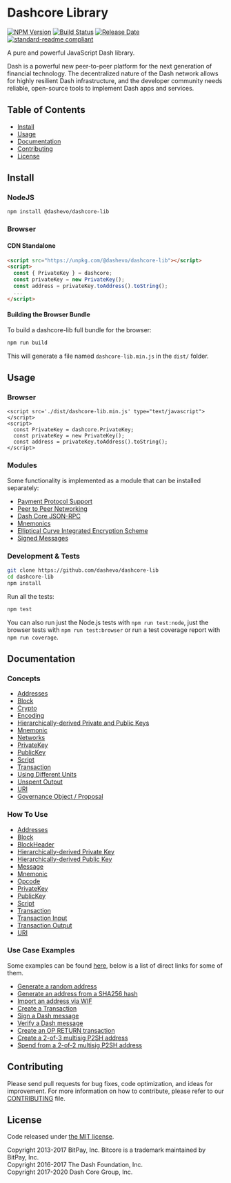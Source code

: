 # Dashcore Library

[![NPM Version](https://img.shields.io/npm/v/@dashevo/dashcore-lib)](https://www.npmjs.com/package/@dashevo/dashcore-lib)
[![Build Status](https://github.com/dashevo/dashcore-lib/actions/workflows/test_and_release.yml/badge.svg)](https://github.com/dashevo/dashcore-lib/actions/workflows/test_and_release.yml)
[![Release Date](https://img.shields.io/github/release-date/dashevo/dashcore-lib)](https://github.com/dashevo/dashcore-lib/releases/latest)
[![standard-readme compliant](https://img.shields.io/badge/readme%20style-standard-brightgreen)](https://github.com/RichardLitt/standard-readme)

A pure and powerful JavaScript Dash library.

Dash is a powerful new peer-to-peer platform for the next generation of financial technology. The decentralized nature of the Dash network allows for highly resilient Dash infrastructure, and the developer community needs reliable, open-source tools to implement Dash apps and services.

## Table of Contents

- [Install](#install)
- [Usage](#usage)
- [Documentation](#documentation)
- [Contributing](#contributing)
- [License](#license)

## Install

### NodeJS

```
npm install @dashevo/dashcore-lib
```

### Browser

#### CDN Standalone

```html
<script src="https://unpkg.com/@dashevo/dashcore-lib"></script>
<script>
  const { PrivateKey } = dashcore;
  const privateKey = new PrivateKey();
  const address = privateKey.toAddress().toString();
  ...
</script>
```

#### Building the Browser Bundle

To build a dashcore-lib full bundle for the browser:

```sh
npm run build
```

This will generate a file named `dashcore-lib.min.js` in the `dist/` folder.

## Usage

### Browser

```
<script src='./dist/dashcore-lib.min.js' type="text/javascript"></script>
<script>
  const PrivateKey = dashcore.PrivateKey;
  const privateKey = new PrivateKey();
  const address = privateKey.toAddress().toString();
</script>
```

### Modules

Some functionality is implemented as a module that can be installed separately:

- [Payment Protocol Support](https://github.com/dashevo/dashcore-payment-protocol)
- [Peer to Peer Networking](https://github.com/dashevo/dashcore-p2p)
- [Dash Core JSON-RPC](https://github.com/dashevo/dashd-rpc)
- [Mnemonics](https://github.com/dashevo/dashcore-mnemonic)
- [Elliptical Curve Integrated Encryption Scheme](https://github.com/dashevo/bitcore-ecies-dash)
- [Signed Messages](https://github.com/dashevo/bitcore-message-dash)

### Development & Tests

```sh
git clone https://github.com/dashevo/dashcore-lib
cd dashcore-lib
npm install
```

Run all the tests:

```sh
npm test
```

You can also run just the Node.js tests with `npm run test:node`, just the browser tests with `npm run test:browser` or run a test coverage report with `npm run coverage`.

## Documentation

### Concepts

- [Addresses](docs/core-concepts/address.md)
- [Block](docs/core-concepts/block.md)
- [Crypto](docs/core-concepts/crypto.md)
- [Encoding](docs/core-concepts/encoding.md)
- [Hierarchically-derived Private and Public Keys](docs/core-concepts/hierarchical.md)
- [Mnemonic](docs/core-concepts/mnemonic.md)
- [Networks](docs/core-concepts/networks.md)
- [PrivateKey](docs/core-concepts/privatekey.md)
- [PublicKey](docs/core-concepts/publickey.md)
- [Script](docs/core-concepts/script.md)
- [Transaction](docs/core-concepts/transaction.md)
- [Using Different Units](docs/core-concepts/unit.md)
- [Unspent Output](docs/core-concepts/unspentoutput.md)
- [URI](docs/core-concepts/uri.md)
- [Governance Object / Proposal](docs/core-concepts/govobject/govobject.md)

### How To Use

- [Addresses](docs/usage/address.md)
- [Block](docs/usage/block.md)
- [BlockHeader](docs/usage/blockheader.md)
- [Hierarchically-derived Private Key](docs/usage/hdprivatekey.md)
- [Hierarchically-derived Public Key](docs/usage/hdpublickey.md)
- [Message](docs/usage/message.md) 
- [Mnemonic](docs/usage/mnemonic.md)
- [Opcode](docs/usage/opcode.md)
- [PrivateKey](docs/usage/privatekey.md)
- [PublicKey](docs/usage/publickey.md)
- [Script](docs/usage/script.md)
- [Transaction](docs/usage/transaction.md)
- [Transaction Input](docs/usage/transaction_input.md)
- [Transaction Output](docs/usage/transaction_output.md)
- [URI](docs/usage/uri.md)

### Use Case Examples

Some examples can be found [here](docs/examples.md), below is a list of direct links for some of them.

- [Generate a random address](docs/examples.md#generate-a-random-address)
- [Generate an address from a SHA256 hash](docs/examples.md#generate-an-address-from-a-sha256-hash)
- [Import an address via WIF](docs/examples.md#import-an-address-via-wif)
- [Create a Transaction](docs/examples.md#create-a-transaction)
- [Sign a Dash message](docs/examples.md#sign-a-bitcoin-message)
- [Verify a Dash message](docs/examples.md#verify-a-bitcoin-message)
- [Create an OP RETURN transaction](docs/examples.md#create-an-op-return-transaction)
- [Create a 2-of-3 multisig P2SH address](docs/examples.md#create-a-2-of-3-multisig-p2sh-address)
- [Spend from a 2-of-2 multisig P2SH address](docs/examples.md#spend-from-a-2-of-2-multisig-p2sh-address)

## Contributing

Please send pull requests for bug fixes, code optimization, and ideas for improvement. For more information on how to contribute, please refer to our [CONTRIBUTING](https://github.com/dashevo/dashcore-lib/blob/master/CONTRIBUTING.md) file.

## License

Code released under [the MIT license](LICENSE).

Copyright 2013-2017 BitPay, Inc. Bitcore is a trademark maintained by BitPay, Inc.  
Copyright 2016-2017 The Dash Foundation, Inc.  
Copyright 2017-2020 Dash Core Group, Inc.
